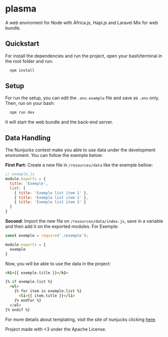 # plasma
A web enviroment for Node with África.js, Hapi.js and Laravel Mix for web bundle.

## Quickstart

For install the dependencies and run the project, open your bash/terminal in the root folder and run:

```bash
  npm install
```

## Setup

For run the setup, you can edit the `.env.example` file and save as `.env` only.
Then, run on your bash:

```bash
  npm run dev
```

It will start the web bundle and the back-end server.

## Data Handling

The Nunjucks context make you able to use data under the development enviroment. You can follow the exemple below:

**First Part:** Create a new file in `/resources/data` like the exemple bellow: 

```javascript
// exemple.js
module.exports = {
  title: 'Exemple',
  list: [
    { title: 'Exemple list item 1' },
    { title: 'Exemple list item 2' },
    { title: 'Exemple list item 3' }
  ]
}
```

**Second:** Import the new file on `/resources/data/index.js`, save in a variable and then add it on the exported modules. For Exemple:

```javascript
const exemple = require('./exemple');

module.exports = {
  exemple
}
```

Now, you will be able to use the data in the project:

```html
<h1>{{ exemple.title }}</h1>

{% if exemple.list %}
  <ul>
    {% for item in exemple.list %}
      <li>{{ item.title }}</li>
    {% endfor %}
  </ul>
{% endif %}
```

For more details about templating, visit the site of nunjucks clicking [here](https://mozilla.github.io/nunjucks/templating.html).

Project made with <3 under the Apache License.